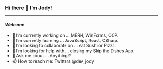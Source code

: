 ### Hi there 👋 I'm Jody!
----
<!--
**devjody/devjody** is a ✨ _special_ ✨ repository because its `README.md` (this file) appears on your GitHub profile.-->

#### *Welcome*

- 🔭 I’m currently working on ... MERN, WinForms, OOP.
- 🌱 I’m currently learning ... JavaScript, React, CSharp.
- 👯 I’m looking to collaborate on ... eat Sushi or Pizza.
- 🤔 I’m looking for help with ... closing my Skip the Dishes App.
- 💬 Ask me about ... Anything!? 
- 📫 How to reach me: Twitters  @dev_jody
